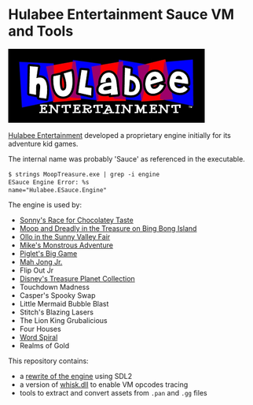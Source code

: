 
# Hulabee Entertainment Sauce VM and Tools

![Hulabee Logo](hulabee_400.png)

[Hulabee Entertainment](https://www.mobygames.com/company/5605/hulabee-entertainment-inc/) developed a proprietary engine initially for its adventure kid games.

The internal name was probably 'Sauce' as referenced in the executable.

```
$ strings MoopTreasure.exe | grep -i engine
ESauce Engine Error: %s
name="Hulabee.ESauce.Engine"
```

The engine is used by:

* [Sonny's Race for Chocolatey Taste](http://www.mobygames.com/game/sonnys-race-for-chocolatey-taste)
* [Moop and Dreadly in the Treasure on Bing Bong Island](http://www.mobygames.com/game/moop-and-dreadly-in-the-treasure-on-bing-bong-island)
* [Ollo in the Sunny Valley Fair](http://www.mobygames.com/game/ollo-in-the-sunny-valley-fair)
* [Mike's Monstrous Adventure](http://www.mobygames.com/game/mikes-monstrous-adventure)
* [Piglet's Big Game](http://www.mobygames.com/game/piglets-big-game)
* [Mah Jong Jr.](http://www.mobygames.com/game/mah-jong-jr)
* Flip Out Jr
* [Disney's Treasure Planet Collection](https://www.mobygames.com/game/54229/disneys-treasure-planet-collection/)
* Touchdown Madness
* Casper's Spooky Swap
* Little Mermaid Bubble Blast
* Stitch's Blazing Lasers
* The Lion King Grubalicious
* Four Houses
* [Word Spiral](https://www.mobygames.com/game/182441/word-spiral/)
* Realms of Gold

This repository contains:

* a [rewrite of the engine](vm/README.md) using SDL2
* a version of [whisk.dll](https://www.dropbox.com/s/pey60eh8rnqftnm/whisk.dll?dl=0) to enable VM opcodes tracing
* tools to extract and convert assets from `.pan` and `.gg` files
